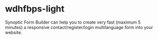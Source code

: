 wdhfbps-light
=============

Synoptic Form Builder can help you to create very fast (maximum 5 minutes) a responsive contact/register/login multilanguage form into your website.
